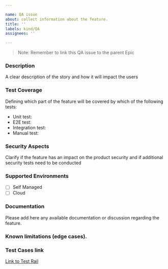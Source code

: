 ```yaml
---

name: QA issue
about: collect information about the feature.
title: ''
labels: kind/QA
assignees: ''

---
```


> Note: Remember to link this QA issue to the parent Epic

### Description

A clear description of the story and how it will impact the users

### Test Coverage

Defining which part of the feature will be covered by which of the following tests:
- Unit test:
- E2E test:
- Integration test:
- Manual test:

### Security Aspects

Clarify if the feature has an impact on the product security and if additional security tests need to be conducted

### Supported Environments

- [ ] Self Managed
- [ ] Cloud

### Documentation

Please add here any available documentation or discussion regarding the feature.

### Known limitations (edge cases).

### Test Cases link

[Link to Test Rail](https://camunda.testrail.com/index.php?/suites/view/1&group_by=cases:section_id&group_order=asc&display_deleted_cases=0)
